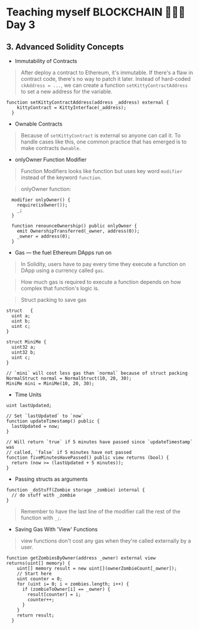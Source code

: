 # Teaching myself BLOCKCHAIN 🚂🚂🚂 Day 3

## 3. Advanced Solidity Concepts

* Immutability of Contracts

> After deploy a contract to Ethereum, it's immutable. If there's a flaw in contract code, there's no way to patch it later.
> Instead of hard-coded  `ckAddress = ...`, we can create a function `setKittyContractAddress ` to set a new address for the variable.

```
function setKittyContractAddress(address _address) external {
    kittyContract = KittyInterface(_address);
  }	
```

* Ownable Contracts

> Because of `setKittyContract` is external so anyone can call it. To handle cases like this, one common practice that has emerged is to make contracts `Ownable`.


* onlyOwner Function Modifier

> Function Modifiers looks like function but uses key word `modifier` instead of the keyword `function`.

> onlyOwner function:
```
  modifier onlyOwner() {
    require(isOwner());
    _;
  }

  function renounceOwnership() public onlyOwner {
    emit OwnershipTransferred(_owner, address(0));
    _owner = address(0);
  }
```


* Gas — the fuel Ethereum DApps run on

> In Solidity, users have to pay every time they execute a function on DApp using a currency called `gas`.

> How much gas is required to execute a function depends on how complex that function's logic is.

> Struct packing to save gas
```
struct   {
  uint a;
  uint b;
  uint c;
}

struct MiniMe {
  uint32 a;
  uint32 b;
  uint c;
}

// `mini` will cost less gas than `normal` because of struct packing
NormalStruct normal = NormalStruct(10, 20, 30);
MiniMe mini = MiniMe(10, 20, 30); 
```

* Time Units
```
uint lastUpdated;

// Set `lastUpdated` to `now`
function updateTimestamp() public {
  lastUpdated = now;
}

// Will return `true` if 5 minutes have passed since `updateTimestamp` was 
// called, `false` if 5 minutes have not passed
function fiveMinutesHavePassed() public view returns (bool) {
  return (now >= (lastUpdated + 5 minutes));
}
```

* Passing structs as arguments
```
function _doStuff(Zombie storage _zombie) internal {
  // do stuff with _zombie
}
```
 
> Remember to have the last line of the modifier call the rest of the function with `_;`.

* Saving Gas With 'View' Functions

> view functions don't cost any gas when they're called externally by a user.

```
function getZombiesByOwner(address _owner) external view returns(uint[] memory) {
    uint[] memory result = new uint[](ownerZombieCount[_owner]);
    // Start here
    uint counter = 0;
    for (uint i= 0; i < zombies.length; i++) {
      if (zombieToOwner[i] == _owner) {
        result[counter] = i;
        counter++;
      }
    }
    return result;
  }
```